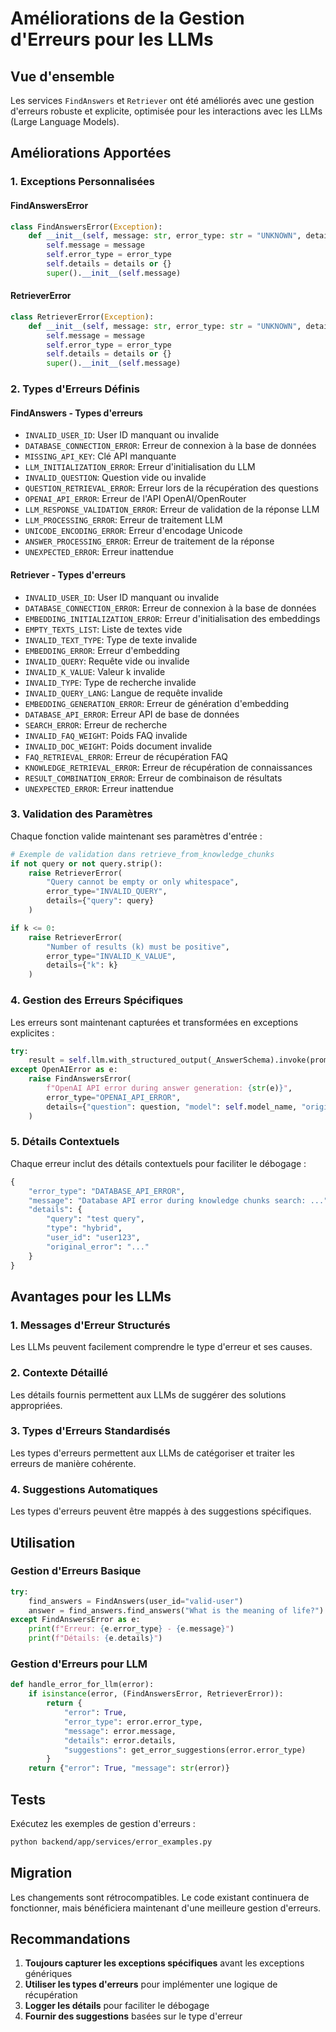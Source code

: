 # Améliorations de la Gestion d'Erreurs pour les LLMs

## Vue d'ensemble

Les services `FindAnswers` et `Retriever` ont été améliorés avec une gestion d'erreurs robuste et explicite, optimisée pour les interactions avec les LLMs (Large Language Models).

## Améliorations Apportées

### 1. Exceptions Personnalisées

#### FindAnswersError
```python
class FindAnswersError(Exception):
    def __init__(self, message: str, error_type: str = "UNKNOWN", details: dict = None):
        self.message = message
        self.error_type = error_type
        self.details = details or {}
        super().__init__(self.message)
```

#### RetrieverError
```python
class RetrieverError(Exception):
    def __init__(self, message: str, error_type: str = "UNKNOWN", details: dict = None):
        self.message = message
        self.error_type = error_type
        self.details = details or {}
        super().__init__(self.message)
```

### 2. Types d'Erreurs Définis

#### FindAnswers - Types d'erreurs
- `INVALID_USER_ID`: User ID manquant ou invalide
- `DATABASE_CONNECTION_ERROR`: Erreur de connexion à la base de données
- `MISSING_API_KEY`: Clé API manquante
- `LLM_INITIALIZATION_ERROR`: Erreur d'initialisation du LLM
- `INVALID_QUESTION`: Question vide ou invalide
- `QUESTION_RETRIEVAL_ERROR`: Erreur lors de la récupération des questions
- `OPENAI_API_ERROR`: Erreur de l'API OpenAI/OpenRouter
- `LLM_RESPONSE_VALIDATION_ERROR`: Erreur de validation de la réponse LLM
- `LLM_PROCESSING_ERROR`: Erreur de traitement LLM
- `UNICODE_ENCODING_ERROR`: Erreur d'encodage Unicode
- `ANSWER_PROCESSING_ERROR`: Erreur de traitement de la réponse
- `UNEXPECTED_ERROR`: Erreur inattendue

#### Retriever - Types d'erreurs
- `INVALID_USER_ID`: User ID manquant ou invalide
- `DATABASE_CONNECTION_ERROR`: Erreur de connexion à la base de données
- `EMBEDDING_INITIALIZATION_ERROR`: Erreur d'initialisation des embeddings
- `EMPTY_TEXTS_LIST`: Liste de textes vide
- `INVALID_TEXT_TYPE`: Type de texte invalide
- `EMBEDDING_ERROR`: Erreur d'embedding
- `INVALID_QUERY`: Requête vide ou invalide
- `INVALID_K_VALUE`: Valeur k invalide
- `INVALID_TYPE`: Type de recherche invalide
- `INVALID_QUERY_LANG`: Langue de requête invalide
- `EMBEDDING_GENERATION_ERROR`: Erreur de génération d'embedding
- `DATABASE_API_ERROR`: Erreur API de base de données
- `SEARCH_ERROR`: Erreur de recherche
- `INVALID_FAQ_WEIGHT`: Poids FAQ invalide
- `INVALID_DOC_WEIGHT`: Poids document invalide
- `FAQ_RETRIEVAL_ERROR`: Erreur de récupération FAQ
- `KNOWLEDGE_RETRIEVAL_ERROR`: Erreur de récupération de connaissances
- `RESULT_COMBINATION_ERROR`: Erreur de combinaison de résultats
- `UNEXPECTED_ERROR`: Erreur inattendue

### 3. Validation des Paramètres

Chaque fonction valide maintenant ses paramètres d'entrée :

```python
# Exemple de validation dans retrieve_from_knowledge_chunks
if not query or not query.strip():
    raise RetrieverError(
        "Query cannot be empty or only whitespace",
        error_type="INVALID_QUERY",
        details={"query": query}
    )

if k <= 0:
    raise RetrieverError(
        "Number of results (k) must be positive",
        error_type="INVALID_K_VALUE",
        details={"k": k}
    )
```

### 4. Gestion des Erreurs Spécifiques

Les erreurs sont maintenant capturées et transformées en exceptions explicites :

```python
try:
    result = self.llm.with_structured_output(_AnswerSchema).invoke(prompt)
except OpenAIError as e:
    raise FindAnswersError(
        f"OpenAI API error during answer generation: {str(e)}",
        error_type="OPENAI_API_ERROR",
        details={"question": question, "model": self.model_name, "original_error": str(e)}
    )
```

### 5. Détails Contextuels

Chaque erreur inclut des détails contextuels pour faciliter le débogage :

```python
{
    "error_type": "DATABASE_API_ERROR",
    "message": "Database API error during knowledge chunks search: ...",
    "details": {
        "query": "test query",
        "type": "hybrid",
        "user_id": "user123",
        "original_error": "..."
    }
}
```

## Avantages pour les LLMs

### 1. Messages d'Erreur Structurés
Les LLMs peuvent facilement comprendre le type d'erreur et ses causes.

### 2. Contexte Détaillé
Les détails fournis permettent aux LLMs de suggérer des solutions appropriées.

### 3. Types d'Erreurs Standardisés
Les types d'erreurs permettent aux LLMs de catégoriser et traiter les erreurs de manière cohérente.

### 4. Suggestions Automatiques
Les types d'erreurs peuvent être mappés à des suggestions spécifiques.

## Utilisation

### Gestion d'Erreurs Basique
```python
try:
    find_answers = FindAnswers(user_id="valid-user")
    answer = find_answers.find_answers("What is the meaning of life?")
except FindAnswersError as e:
    print(f"Erreur: {e.error_type} - {e.message}")
    print(f"Détails: {e.details}")
```

### Gestion d'Erreurs pour LLM
```python
def handle_error_for_llm(error):
    if isinstance(error, (FindAnswersError, RetrieverError)):
        return {
            "error": True,
            "error_type": error.error_type,
            "message": error.message,
            "details": error.details,
            "suggestions": get_error_suggestions(error.error_type)
        }
    return {"error": True, "message": str(error)}
```

## Tests

Exécutez les exemples de gestion d'erreurs :

```bash
python backend/app/services/error_examples.py
```

## Migration

Les changements sont rétrocompatibles. Le code existant continuera de fonctionner, mais bénéficiera maintenant d'une meilleure gestion d'erreurs.

## Recommandations

1. **Toujours capturer les exceptions spécifiques** avant les exceptions génériques
2. **Utiliser les types d'erreurs** pour implémenter une logique de récupération
3. **Logger les détails** pour faciliter le débogage
4. **Fournir des suggestions** basées sur le type d'erreur
